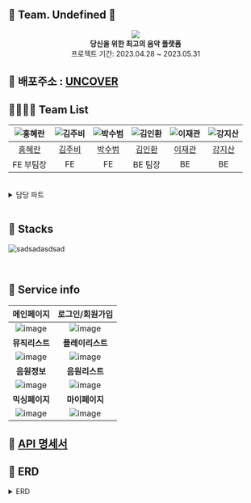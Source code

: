 ## 🧡 Team. Undefined 🧡

<div align="center">
 <img src="https://github.com/codestates-seb/seb43_main_017/assets/119921683/ecbd10f7-adeb-43c0-b928-bdaf212c4bc1">
 <br>
<b>당신을 위한 최고의 음악 플랫폼</b><br>
 프로젝트 기간: 2023.04.28 ~ 2023.05.31
</div>

## 🔗 배포주소 : [UNCOVER](https://uncoversound.com)

## 👨‍👨‍👧‍👧 Team List

|        ![홍혜란](./img/rab.png)        |        ![김주비](./img/4.png)         | ![박수범](./img/%EC%88%98%EB%B2%94%EC%9D%B4.png) | ![김인환](./img/%EB%94%94%EB%AC%B4.jpg) | ![이재관](./img/%EA%B2%80%EB%83%A5%EC%9D%B4.png) | ![강지산](./img/%EB%8B%B4%EC%A7%80.png) |
| :------------------------------------: | :-----------------------------------: | :----------------------------------------------: | :-------------------------------------: | :----------------------------------------------: | :-------------------------------------: |
| [홍혜란](https://github.com/forhrever) | [김주비](https://github.com/mscojl24) |     [박수범](https://github.com/parksubeom)      |  [김인환](https://github.com/Preasim)   |       [이재관](https://github.com/CordJG)        |  [강지산](https://github.com/hunm719)   |
|               FE 부팀장                |                  FE                   |                        FE                        |                 BE 팀장                 |                        BE                        |                   BE                    |

<br>

<details>
<summary>담당 파트</summary>
<div markdown="1">

**홍혜란**

- Musiclist page (Trending, musiclist)
- Musiclist like (CRUD)
- Mypage 회원정보
- Mypage like list (RD)
- Mypage Myplaylist (CRUD)
- Mypage Myplaylist Music (RD)

**김주비**

- 전반적 반응형 css 및 Animation 동작구현
- Main page (fullpage-scroll)
- Playlist page (slider/tap-menu)
- Navigate component
- MusicDetail page
- Comment (CRUD)
- Sound component (+playlist-viewer)
- Mypage 회원탈퇴
- Sreach (playlist/musiclist)
- Download + Pagination 구현

**박수범**

- env 파일 관리
- 로컬 Signin/Signup
- 유저정보 관리
- Oauth 네이버
- Oauth 카카오
- Oauth 구글
- Mixing Page (Play list)
- Mixing Page (Drag & Drop)
- Mixing Page (Controlbar)
- Mixing Page 반응형 css Animation 동작구현
- Mypage Myplaylist Music (CU)

**김인환**

- Playlist CRUD
- Playlist 좋아요 기능
- Playlist 댓글 기능
- Playlist 태그 기능
- 태그 CRUD

**이재관**

- Member CRUD
- Security
- JWT
- local 로그인,로그아웃 구현
- OAuth2 구글,네이버,카카오 구현
- AWS deployment
- s3 버킷 이미지 연동(프로필 이미지)
- Tag CRUD
- 개인 Member 맞춤 음악 추천 기능

**강지산**

- music CRUD 구현
- musicLike 구현
- musicComment 구현
- 키워드 검색 구현
- 태그 검색 기능 구현
- AWS deployment

</div>
</details>

<br>

## 📂 Stacks

![sadsadasdsad](https://github.com/codestates-seb/seb43_main_017/assets/119921683/c3a84d84-cbfa-4015-aa3d-d8fb38705a7d)

<br>

## 📸 Service info

|                                                    메인페이지                                                    |                                                 로그인/회원가입                                                  |
| :--------------------------------------------------------------------------------------------------------------: | :--------------------------------------------------------------------------------------------------------------: |
| ![image](https://github.com/codestates-seb/seb43_main_017/assets/119921683/4412e1e5-b38e-4539-a309-bffebdfd689e) | ![image](https://github.com/codestates-seb/seb43_main_017/assets/119921683/2e0364f1-c02a-47a0-a9bc-6c19915189ac) |
|                                                <b>뮤직리스트</b>                                                 |                                               <b>플레이리스트</b>                                                |
| ![image](https://github.com/codestates-seb/seb43_main_017/assets/119921683/d86dc52d-35d1-4cf6-8200-50e47925f1ea) | ![image](https://github.com/codestates-seb/seb43_main_017/assets/119921683/106acbbd-2601-4214-af59-b9478f3797e5) |
|                                                 <b>음원정보</b>                                                  |                                                <b>음원리스트</b>                                                 |
| ![image](https://github.com/codestates-seb/seb43_main_017/assets/119921683/989c7b47-fd20-4961-a79b-946de47c01c0) | ![image](https://github.com/codestates-seb/seb43_main_017/assets/119921683/de4738c2-bebd-43a5-bf93-86308df1762c) |
|                                                <b>믹싱페이지</b>                                                 |                                                <b>마이페이지</b>                                                 |
| ![image](https://github.com/codestates-seb/seb43_main_017/assets/119921683/e6eb0c95-9f2c-49f9-a546-82129733cd7c) | ![image](https://github.com/codestates-seb/seb43_main_017/assets/119921683/f9e8c596-f04b-4441-b70c-457bd73f5350) |

## 📃 [API 명세서](https://documenter.getpostman.com/view/25524075/2s93eX1DP8#de8c1b63-20c9-40cf-ad48-514269974fb3)

## 📃 ERD

<details>
<summary>ERD</summary>
<div markdown="1">

<img src="./img/erd.png" alt="erdImg">

</div>
</details>
     </details>
